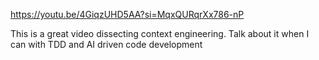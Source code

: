 https://youtu.be/4GiqzUHD5AA?si=MqxQURqrXx786-nP

This is a great video dissecting context engineering. Talk about it when I can with TDD and AI driven code development 